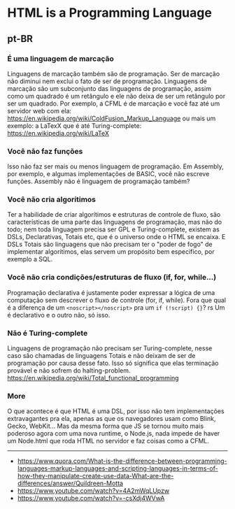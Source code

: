 # HTML is a Programming Language

## pt-BR
### É uma linguagem de marcação
Linguagens de marcação também são de programação. Ser de marcação não diminui nem exclui o fato de ser de programação.
Linguagens de marcação são um subconjunto das linguagens de programação, assim como um quadrado é um retângulo e ele não deixa de ser um retângulo por ser um quadrado.
Por exemplo, a CFML é de marcação e você faz até um servidor web com ela: https://en.wikipedia.org/wiki/ColdFusion_Markup_Language ou mais um exemplo: a LaTexX que é até Turing-complete: https://en.wikipedia.org/wiki/LaTeX

### Você não faz funções
Isso não faz ser mais ou menos linguagem de programação. Em Assembly, por exemplo, e algumas implementações de BASIC, você não escreve funções. Assembly não é linguagem de programação também?

### Você não cria algorítimos
Ter a habilidade de criar algorítimos e estruturas de controle de fluxo, são características de uma parte das linguagens de programação, mas não do todo; nem toda linguagem precisa ser GPL e Turing-complete, existem as DSLs, Declarativas, Totais etc, que é o universo onde o HTML se encaixa. E DSLs Totais são linguagens que não precisam ter o "poder de fogo" de implementar algorítimos, elas servem um propósito bem especifico, por exemplo a SQL.

### Você não cria condições/estruturas de fluxo (if, for, while...)
Programação declarativa é justamente poder expressar a lógica de uma computação sem descrever o fluxo de controle (for, if, while).
Fora que qual é a diferença de um `<noscript></noscript>` pra um `if (!script) {}`? rs Um é declarativo e o outro não, só isso.

### Não é Turing-complete
Linguagens de programação não precisam ser Turing-complete, nesse caso são chamadas de linguagens Totais e não deixam de ser de programação por causa desse fato. Isso só significa que elas terminação provável e não sofrem do halting-problem.
https://en.wikipedia.org/wiki/Total_functional_programming

### More
O que acontece é que HTML é uma DSL, por isso não tem implementações extravagantes pra ela, apenas as que os navegadores usam como Blink, Gecko, WebKit... Mas da mesma forma que JS se tornou muito mais poderoso agora com uma nova runtime, o Node.js, nada impede de haver um Node.html que roda HTML no servidor e faz coisas como a CFML.

---
- https://www.quora.com/What-is-the-difference-between-programming-languages-markup-languages-and-scripting-languages-in-terms-of-how-they-manipulate-create-use-data-What-are-the-differences/answer/Quildreen-Motta
- https://www.youtube.com/watch?v=4A2mWqLUpzw
- https://www.youtube.com/watch?v=-csXdj4WVwA
